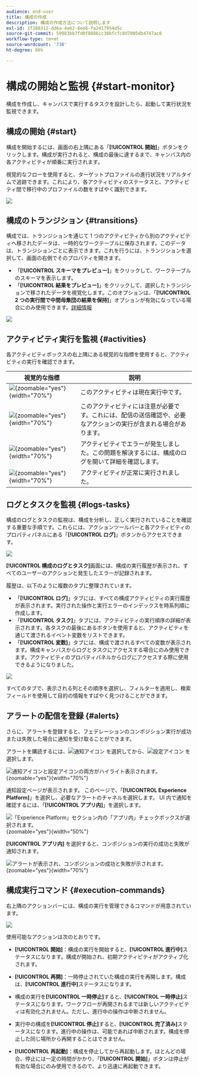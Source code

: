 ```yaml
---
audience: end-user
title: 構成の作成
description: 構成の作成方法について説明します
exl-id: 1f288312-dd6a-4a62-8ee6-fa2417954d5c
source-git-commit: 59983bb7fd0f8886cc38bfcfc8d7005db4747ac0
workflow-type: tm+mt
source-wordcount: '738'
ht-degree: 86%

---
```


# 構成の開始と監視 {#start-monitor}

構成を作成し、キャンバスで実行するタスクを設計したら、起動して実行状況を監視できます。

## 構成の開始 {#start}

構成を開始するには、画面の右上隅にある「**[!UICONTROL 開始]**」ボタンをクリックします。構成が実行されると、構成の最後に達するまで、キャンバス内の各アクティビティが順番に実行されます。

視覚的なフローを使用すると、ターゲットプロファイルの進行状況をリアルタイムで追跡できます。これにより、各アクティビティのステータスと、アクティビティ間で移行中のプロファイルの数をすばやく識別できます。

![](assets/composition-visual-flow.png)

## 構成のトランジション {#transitions}

構成では、トランジションを通じて 1 つのアクティビティから別のアクティビティへ移されたデータは、一時的なワークテーブルに保存されます。このデータは、トランジションごとに表示できます。これを行うには、トランジションを選択して、画面の右側でそのプロパティを開きます。

* 「**[!UICONTROL スキーマをプレビュー]**」をクリックして、ワークテーブルのスキーマを表示します。
* 「**[!UICONTROL 結果をプレビュー]**」をクリックして、選択したトランジションで移されたデータを視覚化します。このオプションは、「**[!UICONTROL 2 つの実行間で中間母集団の結果を保持]**」オプションが有効になっている場合にのみ使用できます。[詳細情報](create-composition.md#settings)

![](assets/transition-preview.png)

## アクティビティ実行を監視 {#activities}

各アクティビティボックスの右上隅にある視覚的な指標を使用すると、アクティビティの実行を確認できます。

| 視覚的な指標 | 説明 |
|-----|------------|
| ![](assets/activity-status-pending.png){zoomable="yes"}{width="70%"} | このアクティビティは現在実行中です。 |
| ![](assets/activity-status-orange.png){zoomable="yes"}{width="70%"} | このアクティビティには注意が必要です。これには、配信の送信確認や、必要なアクションの実行が含まれる場合があります。 |
| ![](assets/activity-status-red.png){zoomable="yes"}{width="70%"} | アクティビティでエラーが発生しました。この問題を解決するには、構成のログを開いて詳細を確認します。 |
| ![](assets/activity-status-green.png){zoomable="yes"}{width="70%"} | アクティビティが正常に実行されました。 |

## ログとタスクを監視 {#logs-tasks}

構成のログとタスクの監視は、構成を分析し、正しく実行されていることを確認する重要な手順です。これらには、アクションツールバーと各アクティビティのプロパティパネルにある「**[!UICONTROL ログ]**」ボタンからアクセスできます。

![](assets/logs-button.png)

**[!UICONTROL 構成のログとタスク]**&#x200B;画面には、構成の実行履歴が表示され、すべてのユーザーのアクションと発生したエラーが記録されます。

<!-- à confirmer, pas trouvé dans les options = The workflow history is saved for the duration specified in the workflow execution options. During this duration, all the messages are therefore saved, even after a restart. If you do not want to save the messages from a previous execution, you have to purge the history by clicking the ![](assets/delete_darkgrey-24px.png) button.-->

履歴は、以下のように複数のタブに整理されています。

* 「**[!UICONTROL ログ]**」タブには、すべての構成アクティビティの実行履歴が表示されます。実行された操作と実行エラーのインデックスを時系列順に作成します。
* 「**[!UICONTROL タスク]**」タブには、アクティビティの実行順序の詳細が表示されます。各タスクの最後にあるボタンを使用すると、アクティビティを通じて渡されるイベント変数をリストできます。
* 「**[!UICONTROL 変数]**」タブには、構成で渡されるすべての変数が表示されます。構成キャンバスからログとタスクにアクセスする場合にのみ使用できます。アクティビティのプロパティパネルからログにアクセスする際に使用できるようになりました。<!-- à confirmer-->

![](assets/logs-tasks.png)

すべてのタブで、表示される列とその順序を選択し、フィルターを適用し、検索フィールドを使用して目的の情報をすばやく見つけることができます。

## アラートの配信を登録 {#alerts}

さらに、アラートを登録すると、フェデレーションのコンポジション実行が成功または失敗した場合に通知を受け取ることができます。

アラートを購読するには、![ 通知アイコン ](/help/assets/icons/bell.png) を選択してから、![ 設定アイコン ](/help/assets/icons/settings.png) を選択します。

![ 通知アイコンと設定アイコンの両方がハイライト表示されます。](assets/monitor/select-notifications.png){zoomable="yes"}{width="70%"}

通知設定ページが表示されます。 このページで、「**[!UICONTROL Experience Platform]**」を選択し、必要なアラートのチャネルを選択します。 UI 内で通知を確認するには、「**[!UICONTROL アプリ内]**」を選択します。

![ 「Experience Platform」セクション内の「アプリ内」チェックボックスが選択されます。](assets/monitor/add-alerts.png){zoomable="yes"}{width="50%"}

**[!UICONTROL アプリ内]** を選択すると、コンポジションの実行の成功と失敗が通知されます。

![ アラートが表示され、コンポジションの成功と失敗が示されます。](assets/monitor/view-alerts.png){zoomable="yes"}{width="70%"}

## 構成実行コマンド {#execution-commands}

右上隅のアクションバーには、構成の実行を管理できるコマンドが用意されています。

![](assets/execution-actions.png)

使用可能なアクションは次のとおりです。

* **[!UICONTROL 開始]**：構成の実行を開始すると、**[!UICONTROL 進行中]**&#x200B;ステータスになります。構成が開始され、初期アクティビティがアクティブ化されます。

* **[!UICONTROL 再開]**：一時停止されていた構成の実行を再開します。構成は、**[!UICONTROL 進行中]**&#x200B;ステータスになります。

* 構成の実行を&#x200B;**[!UICONTROL 一時停止]**&#x200B;すると、**[!UICONTROL 一時停止]**&#x200B;ステータスになります。ワークフローが再開されるまでは新しいアクティビティは有効化されません。ただし、進行中の操作は中断されません。

* 実行中の構成を&#x200B;**[!UICONTROL 停止]**&#x200B;すると、**[!UICONTROL 完了済み]**&#x200B;ステータスになります。進行中の操作は、可能であれば中断されます。構成を停止した同じ場所から再開することはできません。

* **[!UICONTROL 再起動]**：構成を停止してから再起動します。ほとんどの場合、停止には一定の時間がかかり、「**[!UICONTROL 開始]**」ボタンは停止が有効な場合にのみ使用できるので、より迅速に再起動できます。
